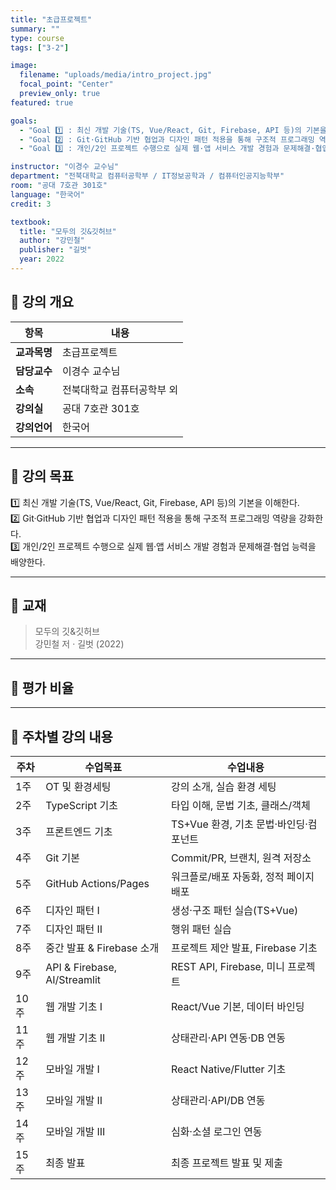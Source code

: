 ```yaml
---
title: "초급프로젝트"
summary: ""
type: course
tags: ["3-2"]

image:
  filename: "uploads/media/intro_project.jpg"
  focal_point: "Center"
  preview_only: true
featured: true

goals:
  - "Goal 1️⃣ : 최신 개발 기술(TS, Vue/React, Git, Firebase, API 등)의 기본을 이해한다."
  - "Goal 2️⃣ : Git·GitHub 기반 협업과 디자인 패턴 적용을 통해 구조적 프로그래밍 역량을 강화한다."
  - "Goal 3️⃣ : 개인/2인 프로젝트 수행으로 실제 웹·앱 서비스 개발 경험과 문제해결·협업 능력을 배양한다."

instructor: "이경수 교수님"
department: "전북대학교 컴퓨터공학부 / IT정보공학과 / 컴퓨터인공지능학부"
room: "공대 7호관 301호"
language: "한국어"
credit: 3

textbook:
  title: "모두의 깃&깃허브"
  author: "강민철"
  publisher: "길벗"
  year: 2022
---
```


<!--more-->

## 📘 강의 개요

| 항목 | 내용 |
|------|------|
| **교과목명** | 초급프로젝트 |
| **담당교수** | 이경수 교수님 |
| **소속** | 전북대학교 컴퓨터공학부 외 |
| **강의실** | 공대 7호관 301호 |
| **강의언어** | 한국어 |

---

## 🎯 강의 목표

1️⃣ 최신 개발 기술(TS, Vue/React, Git, Firebase, API 등)의 기본을 이해한다.  
2️⃣ Git·GitHub 기반 협업과 디자인 패턴 적용을 통해 구조적 프로그래밍 역량을 강화한다.  
3️⃣ 개인/2인 프로젝트 수행으로 실제 웹·앱 서비스 개발 경험과 문제해결·협업 능력을 배양한다.

---

## 📖 교재

> 모두의 깃&깃허브  
> 강민철 저 · 길벗 (2022)

---

## 🧮 평가 비율

<canvas id="chart-introproj" width="400" height="400"></canvas>
<script>
const cIP = document.getElementById('chart-introproj');
new Chart(cIP, {
  type: 'pie',
  data: {
    labels: ['중간고사', '기말고사', '출석', '과제', '발표/토론', '수업태도', '기타'],
    datasets: [{ data: [20, 40, 10, 20, 10, 0, 0], backgroundColor: ['#9ad0f5','#ffb7b2','#ffdac1','#b5ead7','#c7ceea','#f6a5c0','#cfd8dc'], borderColor:'#222', borderWidth:2 }]
  },
  options: { plugins:{ legend:{ position:'bottom' } } }
});
</script>

---

## 📆 주차별 강의 내용

| 주차 | 수업목표 | 수업내용 |
|------|-----------|-----------|
| 1주 | OT 및 환경세팅 | 강의 소개, 실습 환경 세팅 |
| 2주 | TypeScript 기초 | 타입 이해, 문법 기초, 클래스/객체 |
| 3주 | 프론트엔드 기초 | TS+Vue 환경, 기초 문법·바인딩·컴포넌트 |
| 4주 | Git 기본 | Commit/PR, 브랜치, 원격 저장소 |
| 5주 | GitHub Actions/Pages | 워크플로/배포 자동화, 정적 페이지 배포 |
| 6주 | 디자인 패턴 I | 생성·구조 패턴 실습(TS+Vue) |
| 7주 | 디자인 패턴 II | 행위 패턴 실습 |
| 8주 | 중간 발표 & Firebase 소개 | 프로젝트 제안 발표, Firebase 기초 |
| 9주 | API & Firebase, AI/Streamlit | REST API, Firebase, 미니 프로젝트 |
| 10주 | 웹 개발 기초 I | React/Vue 기본, 데이터 바인딩 |
| 11주 | 웹 개발 기초 II | 상태관리·API 연동·DB 연동 |
| 12주 | 모바일 개발 I | React Native/Flutter 기초 |
| 13주 | 모바일 개발 II | 상태관리·API/DB 연동 |
| 14주 | 모바일 개발 III | 심화·소셜 로그인 연동 |
| 15주 | 최종 발표 | 최종 프로젝트 발표 및 제출 |
